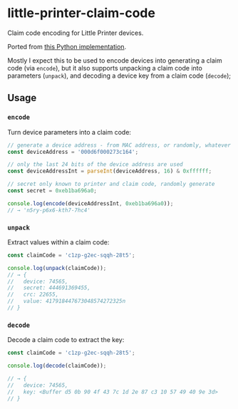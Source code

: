 # little-printer-claim-code

Claim code encoding for Little Printer devices.

Ported from [this Python implementation](https://github.com/nordprojects/sirius).

Mostly I expect this to be used to encode devices into generating a claim code (via `encode`), but it also supports unpacking a claim code into parameters (`unpack`), and decoding a device key from a claim code (`decode`);

## Usage

### `encode`

Turn device parameters into a claim code:

```ts
// generate a device address - from MAC address, or randomly, whatever
const deviceAddress = '000d6f000273c164';

// only the last 24 bits of the device address are used
const deviceAddressInt = parseInt(deviceAddress, 16) & 0xffffff;

// secret only known to printer and claim code, randomly generate
const secret = 0xeb1ba696a0;

console.log(encode(deviceAddressInt, 0xeb1ba696a0));
// → 'n5ry-p6x6-kth7-7hc4'
```

### `unpack`

Extract values within a claim code:

```ts
const claimCode = 'c1zp-g2ec-sqqh-28t5';

console.log(unpack(claimCode));
// → {
//   device: 74565,
//   secret: 444691369455,
//   crc: 22655,
//   value: 417918447673048574272325n
// }
```

### `decode`

Decode a claim code to extract the key:

```ts
const claimCode = 'c1zp-g2ec-sqqh-28t5';

console.log(decode(claimCode));

// → {
//   device: 74565,
//   key: <Buffer d5 0b 90 4f 43 7c 1d 2e 87 c3 10 57 49 40 9e 3d>
// }
```
